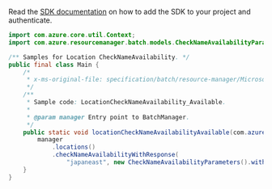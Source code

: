 Read the [SDK documentation](https://github.com/Azure/azure-sdk-for-java/blob/azure-resourcemanager-batch_1.0.0/sdk/batch/azure-resourcemanager-batch/README.md) on how to add the SDK to your project and authenticate.

```java
import com.azure.core.util.Context;
import com.azure.resourcemanager.batch.models.CheckNameAvailabilityParameters;

/** Samples for Location CheckNameAvailability. */
public final class Main {
    /*
     * x-ms-original-file: specification/batch/resource-manager/Microsoft.Batch/stable/2022-01-01/examples/LocationCheckNameAvailability_Available.json
     */
    /**
     * Sample code: LocationCheckNameAvailability_Available.
     *
     * @param manager Entry point to BatchManager.
     */
    public static void locationCheckNameAvailabilityAvailable(com.azure.resourcemanager.batch.BatchManager manager) {
        manager
            .locations()
            .checkNameAvailabilityWithResponse(
                "japaneast", new CheckNameAvailabilityParameters().withName("newaccountname"), Context.NONE);
    }
}
```
